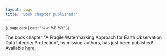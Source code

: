 ```yaml
---
layout: page
title: 'Book chapter published!'
---
```


<small>{{ page.date | date: "%-d %B %Y" }}</small>

The book chapter "A Fragile Watermarking Approach for Earth Observation Data Integrity Protection", by missing authors, has just been published! Available [here](https://doi.org/10.1007/978-981-97-0041-7_3).
